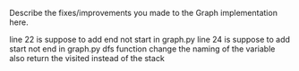 Describe the fixes/improvements you made to the Graph implementation here.

line 22 is suppose to add end not start in graph.py
line 24 is suppose to add start not end in graph.py
dfs function change the naming of the variable also
return the visited instead of the stack